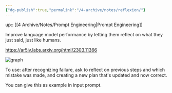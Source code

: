 ```yaml
---
{"dg-publish":true,"permalink":"/4-archive/notes/reflexion/"}
---
```


up:: [[4 Archive/Notes/Prompt Engineering\|Prompt Engineering]]

Improve language model performance by letting them reflect on what they just said, just like humans.

https://ar5iv.labs.arxiv.org/html/2303.11366

![graph](https://ar5iv.labs.arxiv.org/html/2303.11366/assets/media/hotpotqa_training_curves.png)

To use: after recognizing failure, ask to reflect on previous steps and which mistake was made, and creating a new plan that's updated and now correct.

You can give this as example in input prompt.